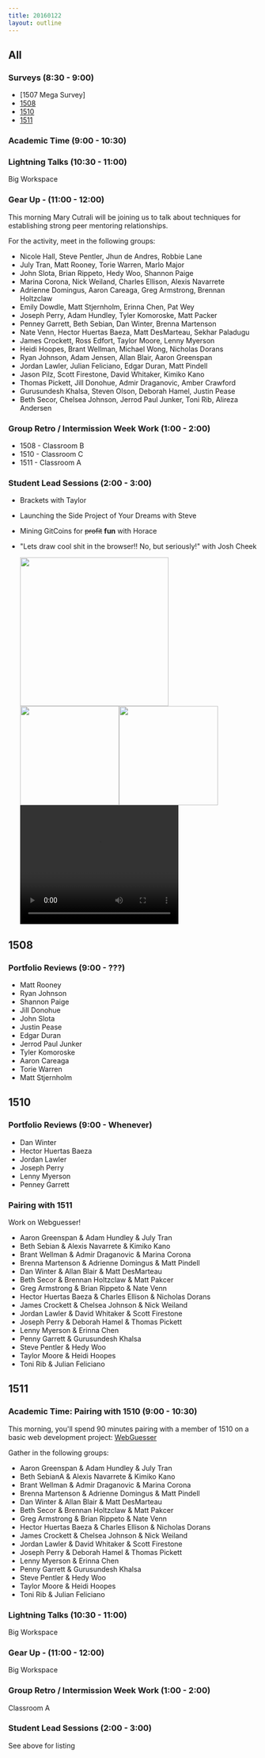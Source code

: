 ```yaml
---
title: 20160122
layout: outline
---
```


## All

### Surveys (8:30 - 9:00)
* [1507 Mega Survey]
* [1508](http://goo.gl/forms/JhFqSlWbja)
* [1510](https://docs.google.com/a/casimircreative.com/forms/d/1eRFAl4YtYXLfpmEoeyK7AUa_8AOa0Pg9kvbhZ03MYkk/viewform)
* [1511](https://docs.google.com/forms/d/1Bo8QYyqwkfLW6uBn_X2hz5yjNZy08tCAZzPoJ1dcoaE/viewform)

### Academic Time (9:00 - 10:30)

### Lightning Talks (10:30 - 11:00)

Big Workspace

### Gear Up - (11:00 - 12:00)

This morning Mary Cutrali will be joining us to talk about techniques
for establishing strong peer mentoring relationships.

For the activity, meet in the following groups:

* Nicole Hall, Steve Pentler, Jhun de Andres, Robbie Lane
* July Tran, Matt Rooney, Torie Warren, Marlo Major
* John Slota, Brian Rippeto, Hedy Woo, Shannon Paige
* Marina Corona, Nick Weiland, Charles Ellison, Alexis Navarrete
* Adrienne Domingus, Aaron Careaga, Greg Armstrong, Brennan Holtzclaw
* Emily Dowdle, Matt Stjernholm, Erinna Chen, Pat Wey
* Joseph Perry, Adam Hundley, Tyler Komoroske, Matt Packer
* Penney Garrett, Beth Sebian, Dan Winter, Brenna Martenson
* Nate Venn, Hector Huertas Baeza, Matt DesMarteau, Sekhar Paladugu
* James Crockett, Ross Edfort, Taylor Moore, Lenny Myerson
* Heidi Hoopes, Brant Wellman, Michael Wong, Nicholas Dorans
* Ryan Johnson, Adam Jensen, Allan Blair, Aaron Greenspan
* Jordan Lawler, Julian Feliciano, Edgar Duran, Matt Pindell
* Jason Pilz, Scott Firestone, David Whitaker, Kimiko Kano
* Thomas Pickett, Jill Donohue, Admir Draganovic, Amber Crawford
* Gurusundesh Khalsa, Steven Olson, Deborah Hamel, Justin Pease
* Beth Secor, Chelsea Johnson, Jerrod Paul Junker, Toni Rib, Alireza Andersen

### Group Retro / Intermission Week Work (1:00 - 2:00)

* 1508 - Classroom B
* 1510 - Classroom C
* 1511 - Classroom A

### Student Lead Sessions (2:00 - 3:00)

* Brackets with Taylor
* Launching the Side Project of Your Dreams with Steve
* Mining GitCoins for <strike>profit</strike> **fun** with Horace
* "Lets draw cool shit in the browser!! No, but seriously!" with Josh Cheek

  <img src="https://s3.amazonaws.com/josh.cheek/scratch/dots.gif" style="width: 300px; float: left;" />

  <img src="https://s3.amazonaws.com/josh.cheek/scratch/trippy-circles3.gif" style="width: 200px; float: left;" />

  <img src="https://s3.amazonaws.com/josh.cheek/scratch/swatches2.gif" style="width: 200px; float: left;" />

  <video width="320" height="240" controls>
    <source src="https://s3.amazonaws.com/josh.cheek/scratch/circles4.mp4" type="video/mp4">
  </video>


## 1508

### Portfolio Reviews (9:00 - ???)

* Matt Rooney
* Ryan Johnson
* Shannon Paige
* Jill Donohue
* John Slota
* Justin Pease
* Edgar Duran
* Jerrod Paul Junker
* Tyler Komoroske
* Aaron Careaga
* Torie Warren
* Matt Stjernholm


## 1510

### Portfolio Reviews (9:00 - Whenever)

* Dan Winter
* Hector Huertas Baeza
* Jordan Lawler
* Joseph Perry
* Lenny Myerson
* Penney Garrett

### Pairing with 1511

Work on Webguesser!

* Aaron Greenspan & Adam Hundley & July Tran
* Beth Sebian & Alexis Navarrete & Kimiko Kano
* Brant Wellman & Admir Draganovic & Marina Corona
* Brenna Martenson & Adrienne Domingus & Matt Pindell
* Dan Winter & Allan Blair & Matt DesMarteau
* Beth Secor & Brennan Holtzclaw & Matt Pakcer
* Greg Armstrong & Brian Rippeto & Nate Venn
* Hector Huertas Baeza & Charles Ellison & Nicholas Dorans
* James Crockett & Chelsea Johnson & Nick Weiland
* Jordan Lawler & David Whitaker & Scott Firestone
* Joseph Perry & Deborah Hamel & Thomas Pickett
* Lenny Myerson & Erinna Chen
* Penny Garrett & Gurusundesh Khalsa
* Steve Pentler & Hedy Woo
* Taylor Moore & Heidi Hoopes
* Toni Rib & Julian Feliciano


## 1511

### Academic Time: Pairing with 1510 (9:00 - 10:30)

This morning, you'll spend 90 minutes pairing with
a member of 1510 on a basic web development project:
[WebGuesser](https://github.com/turingschool/curriculum/blob/master/source/projects/web_guesser.markdown)

Gather in the following groups:

* Aaron Greenspan & Adam Hundley & July Tran
* Beth SebianA & Alexis Navarrete & Kimiko Kano
* Brant Wellman & Admir Draganovic & Marina Corona
* Brenna Martenson & Adrienne Domingus & Matt Pindell
* Dan Winter & Allan Blair & Matt DesMarteau
* Beth Secor & Brennan Holtzclaw & Matt Pakcer
* Greg Armstrong & Brian Rippeto & Nate Venn
* Hector Huertas Baeza & Charles Ellison & Nicholas Dorans
* James Crockett & Chelsea Johnson & Nick Weiland
* Jordan Lawler & David Whitaker & Scott Firestone
* Joseph Perry & Deborah Hamel & Thomas Pickett
* Lenny Myerson & Erinna Chen
* Penny Garrett & Gurusundesh Khalsa
* Steve Pentler & Hedy Woo
* Taylor Moore & Heidi Hoopes
* Toni Rib & Julian Feliciano

### Lightning Talks (10:30 - 11:00)

Big Workspace

### Gear Up - (11:00 - 12:00)

Big Workspace

### Group Retro / Intermission Week Work (1:00 - 2:00)

Classroom A

### Student Lead Sessions (2:00 - 3:00)

See above for listing
